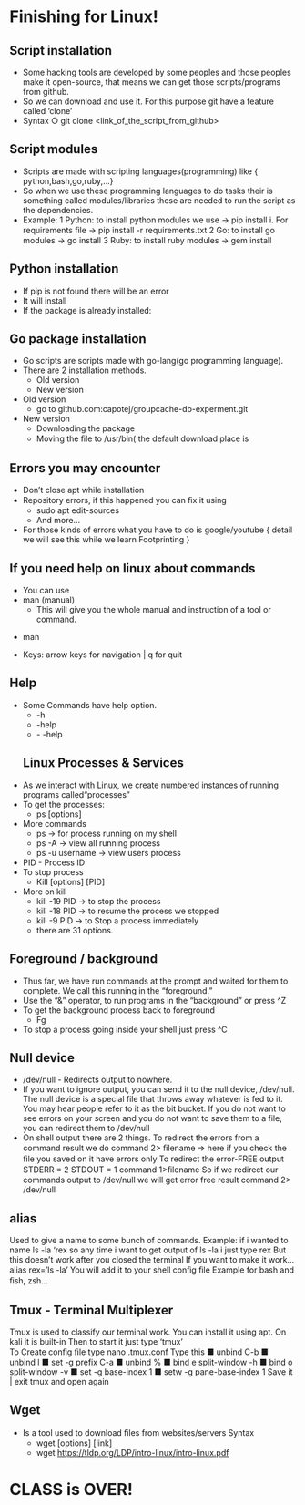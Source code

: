 # Finishing for Linux!
## Script installation
* Some hacking tools are developed by some peoples and those peoples make it
open-source, that means we can get those scripts/programs from github.
* So we can download and use it. For this purpose git have a feature called ‘clone’
* Syntax
    ○ git clone <link_of_the_script_from_github>
## Script modules
* Scripts are made with scripting languages(programming) like
{ python,bash,go,ruby,...}
* So when we use these programming languages to do tasks their is something
called modules/libraries these are needed to run the script as the
dependencies.
* Example:
1 Python: to install python modules we use -> pip install <modulename>
i. For requirements ﬁle -> pip install -r requirements.txt
2 Go: to install go modules -> go install <modulename>
3 Ruby: to install ruby modules -> gem install <modulename>
## Python installation
* If pip is not found there will be an error
* It will install
* If the package is already installed:
## Go package installation
* Go scripts are scripts made with go-lang(go programming language).
* There are 2 installation methods.
    - Old version
    - New version
* Old version
    - go to github.com:capotej/groupcache-db-experment.git
* New version
    - Downloading the package
    - Moving the ﬁle to /usr/bin( the default download place is
## Errors you may encounter
* Don’t close apt while installation
* Repository errors, if this happened you can ﬁx it using
   - sudo apt edit-sources
   - And more…
* For those kinds of errors what you have to do is google/youtube { detail we will see this while we learn Footprinting }
## If you need help on linux about commands
* You can use
* man (manual)
    - This will give you the whole manual and instruction of a tool or command.
 - man <yourcommand>
* Keys: arrow keys for navigation | q for quit
## Help
* Some Commands have help
option.
   -  <yourcommand> -h
   - <yourcommand> -help
   - <yourcommand> - -help
   ## Linux Processes & Services
* As we interact with Linux, we create numbered instances of running programs called“processes”
* To get the processes:
  - ps [options]
* More commands
  - ps -> for process running on my shell
  - ps -A -> view all running process
  - ps -u username -> view users process
* PID - Process ID
* To stop process
  - Kill [options] [PID]
* More on kill
   - kill -19 PID -> to stop the process
   - kill -18 PID -> to resume the process we stopped
   - kill -9 PID -> to Stop a process immediately
   - there are 31 options.
## Foreground / background
* Thus far, we have run commands at the prompt and waited for them to complete. We call this running in the “foreground.”
* Use the “&” operator, to run programs in the “background” or press ^Z
* To get the background process back to foreground
  - Fg
* To stop a process going inside your shell just press ^C
## Null device
* /dev/null - Redirects output to nowhere.
* If you want to ignore output, you can send it to the null device, /dev/null.
The null device is a special file that throws away whatever is fed to it.
You may hear people refer to it as the bit bucket.
If you do not want to see errors on your screen and you do not want to save them to a
file, you can redirect them to /dev/null
* On shell output there are 2 things.
To redirect the errors from a command result we do
command 2> ﬁlename
=> here if you check the ﬁle you saved on it have errors only
To redirect the error-FREE output
STDERR = 2
STDOUT = 1
command 1>ﬁlename
So if we redirect our commands output to /dev/null we will get error free result
command 2> /dev/null
## alias
Used to give a name to some bunch of
commands.
Example: if i wanted to name ls -la ‘rex so
any time i want to get output of ls -la i just
type rex
But this doesn’t work after you closed the
terminal
If you want to make it work…
alias rex=’ls -la’
You will add it to your shell conﬁg ﬁle
Example for bash and ﬁsh, zsh…
## Tmux - Terminal Multiplexer
Tmux is used to classify our terminal work.
You can install it using apt. On kali it is built-in
Then to start it just type ‘tmux’\
To Create conﬁg ﬁle type
nano .tmux.conf
Type this
■ unbind C-b
■ unbind l
■ set -g prefix C-a
■ unbind %
■ bind e split-window -h
■ bind o split-window -v
■ set -g base-index 1
■ setw -g pane-base-index 1
Save it | exit tmux and open again
## Wget
* Is a tool used to download ﬁles from websites/servers Syntax
   - wget [options] [link]
   - wget https://tldp.org/LDP/intro-linux/intro-linux.pdf
# CLASS is OVER!
